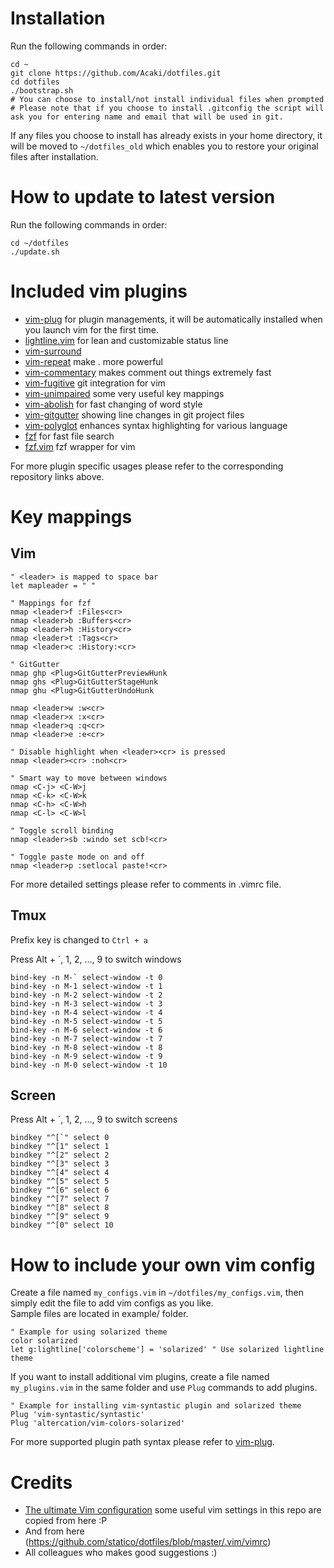 # Installation
Run the following commands in order:  

    cd ~
    git clone https://github.com/Acaki/dotfiles.git
    cd dotfiles
    ./bootstrap.sh
    # You can choose to install/not install individual files when prompted
    # Please note that if you choose to install .gitconfig the script will ask you for entering name and email that will be used in git.
    
If any files you choose to install has already exists in your home directory, it will be moved to `~/dotfiles_old` which enables you to restore your original files after installation.

# How to update to latest version
Run the following commands in order:  

    cd ~/dotfiles
    ./update.sh

# Included vim plugins
* [vim-plug](https://github.com/junegunn/vim-plug) for plugin managements, it will be automatically installed when you launch vim for the first time.
* [lightline.vim](https://github.com/itchyny/lightline.vim) for lean and customizable status line
* [vim-surround](https://github.com/tpope/vim-surround)
* [vim-repeat](https://github.com/tpope/vim-repeat) make . more powerful
* [vim-commentary](https://github.com/tpope/vim-commentary) makes comment out things extremely fast
* [vim-fugitive](https://github.com/tpope/vim-fugitive) git integration for vim
* [vim-unimpaired](https://github.com/tpope/vim-unimpaired) some very useful key mappings
* [vim-abolish](https://github.com/tpope/vim-abolish) for fast changing of word style
* [vim-gitgutter](https://github.com/airblade/vim-gitgutter) showing line changes in git project files
* [vim-polyglot](https://github.com/sheerun/vim-polyglot) enhances syntax highlighting for various language
* [fzf](https://github.com/junegunn/fzf) for fast file search
* [fzf.vim](https://github.com/junegunn/fzf.vim) fzf wrapper for vim

For more plugin specific usages please refer to the corresponding repository links above.
# Key mappings
## Vim

    " <leader> is mapped to space bar
    let mapleader = " "
    
    " Mappings for fzf
    nmap <leader>f :Files<cr>
    nmap <leader>b :Buffers<cr>
    nmap <leader>h :History<cr>
    nmap <leader>t :Tags<cr>
    nmap <leader>c :History:<cr>

    " GitGutter
    nmap ghp <Plug>GitGutterPreviewHunk
    nmap ghs <Plug>GitGutterStageHunk
    nmap ghu <Plug>GitGutterUndoHunk

    nmap <leader>w :w<cr>
    nmap <leader>x :x<cr>
    nmap <leader>q :q<cr>
    nmap <leader>e :e<cr>

    " Disable highlight when <leader><cr> is pressed
    nmap <leader><cr> :noh<cr>

    " Smart way to move between windows
    nmap <C-j> <C-W>j
    nmap <C-k> <C-W>k
    nmap <C-h> <C-W>h
    nmap <C-l> <C-W>l

    " Toggle scroll binding
    nmap <leader>sb :windo set scb!<cr>

    " Toggle paste mode on and off
    nmap <leader>p :setlocal paste!<cr>

For more detailed settings please refer to comments in .vimrc file.  
  
## Tmux
Prefix key is changed to `Ctrl + a`

Press Alt + `, 1, 2, ..., 9 to switch windows

    bind-key -n M-` select-window -t 0
    bind-key -n M-1 select-window -t 1
    bind-key -n M-2 select-window -t 2
    bind-key -n M-3 select-window -t 3
    bind-key -n M-4 select-window -t 4
    bind-key -n M-5 select-window -t 5
    bind-key -n M-6 select-window -t 6
    bind-key -n M-7 select-window -t 7
    bind-key -n M-8 select-window -t 8
    bind-key -n M-9 select-window -t 9
    bind-key -n M-0 select-window -t 10
    
## Screen
Press Alt + `, 1, 2, ..., 9 to switch screens

    bindkey "^[`" select 0
    bindkey "^[1" select 1
    bindkey "^[2" select 2
    bindkey "^[3" select 3
    bindkey "^[4" select 4
    bindkey "^[5" select 5
    bindkey "^[6" select 6
    bindkey "^[7" select 7
    bindkey "^[8" select 8
    bindkey "^[9" select 9
    bindkey "^[0" select 10

# How to include your own vim config
Create a file named `my_configs.vim` in `~/dotfiles/my_configs.vim`, then simply edit the file to add vim configs as you like.  
Sample files are located in example/ folder.  

    " Example for using solarized theme
    color solarized
    let g:lightline['colorscheme'] = 'solarized' " Use solarized lightline theme
    
If you want to install additional vim plugins, create a file named `my_plugins.vim` in the same folder and use `Plug` commands to add plugins.  

    " Example for installing vim-syntastic plugin and solarized theme
    Plug 'vim-syntastic/syntastic'
    Plug 'altercation/vim-colors-solarized'

For more supported plugin path syntax please refer to [vim-plug](https://github.com/junegunn/vim-plug).

# Credits
+ [The ultimate Vim configuration](https://github.com/amix/vimrc) some useful vim settings in this repo are copied from here :P  
+ And from here (https://github.com/statico/dotfiles/blob/master/.vim/vimrc)
+ All colleagues who makes good suggestions :)
